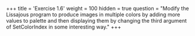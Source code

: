 +++
title = 'Exercise 1.6'
weight = 100
hidden = true
question = "Modify the Lissajous program to produce images in multiple colors by adding more values to palette and then displaying them by changing the third argument of SetColorIndex in some interesting way."
+++